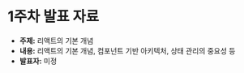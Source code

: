 # 1주차 발표 자료
   - **주제:** 리액트의 기본 개념
   - **내용:** 리액트의 기본 개념, 컴포넌트 기반 아키텍처, 상태 관리의 중요성 등
   - **발표자:** 미정
